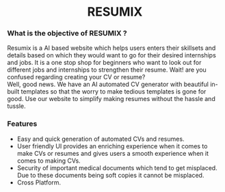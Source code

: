 #   <h1 align="center">RESUMIX</h1>

### What is the objective of RESUMIX ? 
Resumix is a AI based website which helps users enters their skillsets and details based on which they would want to go for their desired internships and jobs. It is a one stop shop for beginners who want to look out for different jobs and internships to strengthen their resume. Wait! are you confused regarding creating your CV or resume? 
<br/>
Well, good news. We have an AI automated CV generator with beautiful in-built templates so that the worry to make tedious templates is gone for good. Use our website to simplify making resumes without the hassle and tussle.
<br/>

### Features

- Easy and quick generation of automated CVs and resumes.
- User friendly UI provides an enriching experience when it comes to make CVs or resumes and gives users a smooth experience when it comes to making CVs. 
- Security of important medical documents which tend to get misplaced. Due to these documents being soft copies it cannot be misplaced.
- Cross Platform.
